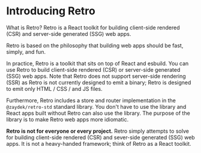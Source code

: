 # Introducing Retro

What is Retro? Retro is a React toolkit for building client-side rendered (CSR) and server-side generated (SSG) web apps.

Retro is based on the philosophy that building web apps should be fast, simply, and fun.

In practice, Retro is a toolkit that sits on top of React and esbuild. You can use Retro to build client-side rendered (CSR) or server-side generated (SSG) web apps. Note that Retro does not support server-side rendering (SSR) as Retro is not currently designed to emit a binary; Retro is designed to emit only HTML / CSS / and JS files.

Furthermore, Retro includes a store and router implementation in the `@zaydek/retro-std` standard library. You don't have to use the library and React apps built without Retro can also use the library. The purpose of the library is to make Retro web apps more idiomatic.

**Retro is not for everyone or every project.** Retro simply attempts to solve for building client-side rendered (CSR) and sever-side generated (SSG) web apps. It is not a heavy-handed framework; think of Retro as a React toolkit.
